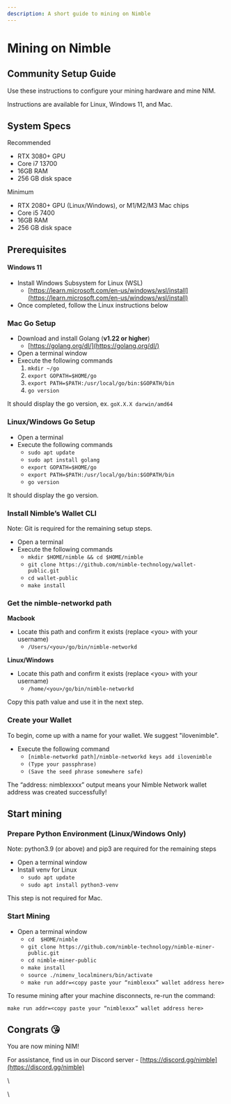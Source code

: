 ```yaml
---
description: A short guide to mining on Nimble
---
```


# Mining on Nimble

## Community Setup Guide

Use these instructions to configure your mining hardware and mine NIM.

Instructions are available for Linux, Windows 11, and Mac.

## System Specs

Recommended

* RTX 3080+ GPU
* Core i7 13700
* 16GB RAM
* 256 GB disk space

Minimum

* RTX 2080+ GPU (Linux/Windows), or M1/M2/M3 Mac chips
* Core i5 7400
* 16GB RAM
* 256 GB disk space

## Prerequisites

#### Windows 11

* Install Windows Subsystem for Linux (WSL)
  * [https://learn.microsoft.com/en-us/windows/wsl/install](https://learn.microsoft.com/en-us/windows/wsl/install)
* Once completed, follow the Linux instructions below

### Mac Go Setup

* Download and install Golang (**v1.22 or higher**)
  * [https://golang.org/dl/](https://golang.org/dl/)
* Open a terminal window
* Execute the following commands
  1. `mkdir ~/go`
  2. `export GOPATH=$HOME/go`
  3. `export PATH=$PATH:/usr/local/go/bin:$GOPATH/bin`
  4. `go version`

It should display the go version, ex. `goX.X.X darwin/amd64`

### Linux/Windows Go Setup

* Open a terminal
* Execute the following commands
  * `sudo apt update`
  * `sudo apt install golang`
  * `export GOPATH=$HOME/go`
  * `export PATH=$PATH:/usr/local/go/bin:$GOPATH/bin`
  * `go version`

It should display the go version.

### Install Nimble’s Wallet CLI

Note: Git is required for the remaining setup steps.

* Open a terminal
* Execute the following commands
  * `mkdir $HOME/nimble && cd $HOME/nimble`
  * `git clone https://github.com/nimble-technology/wallet-public.git`
  * `cd wallet-public`
  * `make install`

### Get the nimble-networkd path

**Macbook**

* Locate this path and confirm it exists (replace \<you> with your username)
  * `/Users/<you>/go/bin/nimble-networkd`

**Linux/Windows**

* Locate this path and confirm it exists (replace \<you> with your username)
  * `/home/<you>/go/bin/nimble-networkd`

Copy this path value and use it in the next step.

### Create your Wallet

To begin, come up with a name for your wallet. We suggest "ilovenimble".

* Execute the following command
  * `[nimble-networkd path]/nimble-networkd keys add ilovenimble`
  * `(Type your passphrase)`
  * `(Save the seed phrase somewhere safe)`

The “address: nimblexxxx” output means your Nimble Network wallet address was created successfully!

## Start mining

### Prepare Python Environment (Linux/Windows Only)

Note: python3.9 (or above) and pip3 are required for the remaining steps

* Open a terminal window
* Install venv for Linux
  * `sudo apt update`
  * `sudo apt install python3-venv`

This step is not required for Mac.

### Start Mining&#x20;

* Open a terminal window
  * `cd  $HOME/nimble`
  * `git clone https://github.com/nimble-technology/nimble-miner-public.git`
  * `cd nimble-miner-public`
  * `make install`
  * `source ./nimenv_localminers/bin/activate`
  * `make run addr=<copy paste your “nimblexxx” wallet address here>`

To resume mining after your machine disconnects, re-run the command:

`make run addr=<copy paste your “nimblexxx” wallet address here>`

## Congrats 😘

You are now mining NIM!

For assistance, find us in our Discord server - [https://discord.gg/nimble](https://discord.gg/nimble)

\


\
